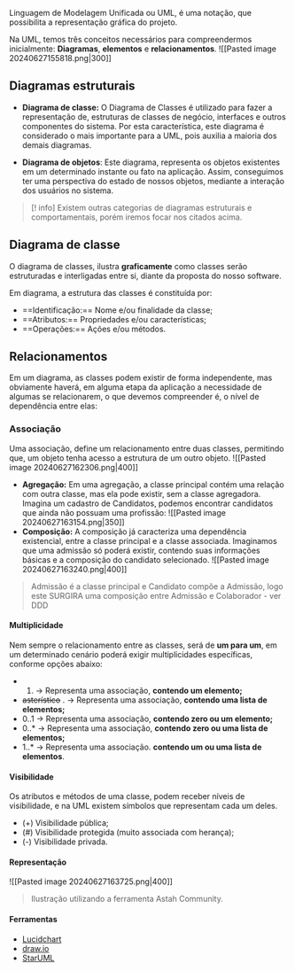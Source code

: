 Linguagem de Modelagem Unificada ou UML, é uma notação, que possibilita a representação gráfica do projeto.

Na UML, temos três conceitos necessários para compreendermos inicialmente:
**Diagramas**, **elementos** e **relacionamentos**.
![[Pasted image 20240627155818.png|300]]
## Diagramas estruturais

- **Diagrama de classe:** O Diagrama de Classes é utilizado para fazer a representação de, estruturas de classes de negócio, interfaces e outros componentes do sistema. Por esta característica, este diagrama é considerado o mais importante para a UML, pois auxilia a maioria dos demais diagramas.

- **Diagrama de objetos**: Este diagrama, representa os objetos existentes em um determinado instante ou fato na aplicação. Assim, conseguimos ter uma perspectiva do estado de nossos objetos, mediante a interação dos usuários no sistema.

>[! info]
>Existem outras categorias de diagramas estruturais e comportamentais, porém iremos focar nos citados acima.

## Diagrama de classe

O diagrama de classes, ilustra **graficamente** como classes serão estruturadas e interligadas entre si, diante da proposta do nosso software.

Em diagrama, a estrutura das classes é constituída por:
- ==Identificação:== Nome e/ou finalidade da classe;
- ==Atributos:== Propriedades e/ou características;
- ==Operações:== Ações e/ou métodos.

## Relacionamentos

Em um diagrama, as classes podem existir de forma independente, mas obviamente haverá, em alguma etapa da aplicação a necessidade de algumas se relacionarem, o que devemos compreender é, o nível de dependência entre elas:

### Associação

Uma associação, define um relacionamento entre duas classes, permitindo que, um objeto tenha acesso a estrutura de um outro objeto.
![[Pasted image 20240627162306.png|400]]
- **Agregação:** Em uma agregação, a classe principal contém uma relação com outra classe, mas ela pode existir, sem a classe agregadora. Imagina um cadastro de Candidatos, podemos encontrar candidatos que ainda não possuam uma profissão:
![[Pasted image 20240627163154.png|350]]
- **Composição:** A composição já caracteriza uma dependência existencial, entre a classe principal e a classe associada. Imaginamos que uma admissão só poderá existir, contendo suas informações básicas e a composição do candidato selecionado.
![[Pasted image 20240627163240.png|400]]
> Admissão é a classe principal e Candidato compõe a Admissão, logo este SURGIRA uma composição entre Admissão e Colaborador - ver DDD

#### Multiplicidade
Nem sempre o relacionamento entre as classes, será de **um para um**, em um determinado cenário poderá exigir multiplicidades específicas, conforme opções abaixo:

- 1. -> Representa uma associação, **contendo um elemento;**
- ~~asterístico~~ . -> Representa uma associação, **contendo uma lista de elementos;**
- 0..1 -> Representa uma associação, **contendo zero ou um elemento;**
- 0..* -> Representa uma associação, **contendo zero ou uma lista de elementos;**
- 1..* -> Representa uma associação. **contendo um ou uma lista de elementos**.

#### Visibilidade
Os atributos e métodos de uma classe, podem receber níveis de visibilidade, e na UML existem símbolos que representam cada um deles.

- (+) Visibilidade pública;
- (#) Visibilidade protegida (muito associada com herança);
- (-) Visibilidade privada.

#### Representação

![[Pasted image 20240627163725.png|400]]
>Ilustração utilizando a ferramenta Astah Community.

#### Ferramentas

- [Lucidchart](https://lucid.app/documents#/documents?folder_id=recent)
- [draw.io](https://app.diagrams.net/)
- [StarUML](https://staruml.io/)
